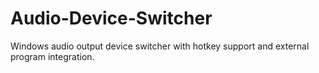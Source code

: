 # Audio-Device-Switcher
Windows audio output device switcher with hotkey support and external program integration.

